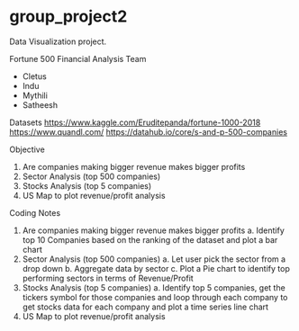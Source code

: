 # group_project2
Data Visualization project.

Fortune 500 Financial Analysis
Team
-	Cletus
-	Indu
-	Mythili
-	Satheesh

Datasets
https://www.kaggle.com/Eruditepanda/fortune-1000-2018
https://www.quandl.com/
https://datahub.io/core/s-and-p-500-companies

Objective
1.	Are companies making bigger revenue makes bigger profits
2.	Sector Analysis (top 500 companies)
3.	Stocks Analysis (top 5 companies)
4.	US Map to plot revenue/profit analysis

Coding Notes
1.	Are companies making bigger revenue makes bigger profits
a.	Identify top 10 Companies based on the ranking of the dataset and plot a bar chart
2.	Sector Analysis (top 500 companies)
a.	Let user pick the sector from a drop down
b.	Aggregate data by sector
c.	Plot a Pie chart to identify top performing sectors in terms of Revenue/Profit
3.	Stocks Analysis (top 5 companies)
a.	Identify top 5 companies, get the tickers symbol for those companies and loop through each company to get stocks data for each company and plot a time series line chart
4.	US Map to plot revenue/profit analysis



